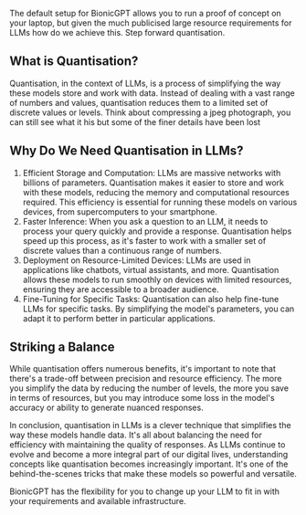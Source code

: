 The default setup for BionicGPT allows you to run a proof of concept on your laptop, but given the much publicised large resource requirements for LLMs how do we achieve this. Step forward quantisation.	

## What is Quantisation?

Quantisation, in the context of LLMs, is a process of simplifying the way these models store and work with data. Instead of dealing with a vast range of numbers and values, quantisation reduces them to a limited set of discrete values or levels. Think about compressing a jpeg photograph, you can still see what it his but some of the finer details have been lost

## Why Do We Need Quantisation in LLMs?

1. Efficient Storage and Computation: LLMs are massive networks with billions of parameters. Quantisation makes it easier to store and work with these models, reducing the memory and computational resources required. This efficiency is essential for running these models on various devices, from supercomputers to your smartphone.
2. Faster Inference: When you ask a question to an LLM, it needs to process your query quickly and provide a response. Quantisation helps speed up this process, as it's faster to work with a smaller set of discrete values than a continuous range of numbers.
3. Deployment on Resource-Limited Devices: LLMs are used in applications like chatbots, virtual assistants, and more. Quantisation allows these models to run smoothly on devices with limited resources, ensuring they are accessible to a broader audience.
4. Fine-Tuning for Specific Tasks: Quantisation can also help fine-tune LLMs for specific tasks. By simplifying the model's parameters, you can adapt it to perform better in particular applications.

## Striking a Balance

While quantisation offers numerous benefits, it's important to note that there's a trade-off between precision and resource efficiency. The more you simplify the data by reducing the number of levels, the more you save in terms of resources, but you may introduce some loss in the model's accuracy or ability to generate nuanced responses.

In conclusion, quantisation in LLMs is a clever technique that simplifies the way these models handle data. It's all about balancing the need for efficiency with maintaining the quality of responses. As LLMs continue to evolve and become a more integral part of our digital lives, understanding concepts like quantisation becomes increasingly important. It's one of the behind-the-scenes tricks that make these models so powerful and versatile.

BionicGPT has the flexibility for you to change up your LLM to fit in with your requirements and available infrastructure.

